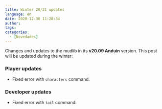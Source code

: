 ```yaml
---
title: Winter 20/21 updates
language: en
date: 2020-12-30 11:28:34
author:
tags:
categories:
  - [Novedades]
---
```


Changes and updates to the mudlib in its **v20.09 Anduin** version. This post will be updated during the winter:

### Player updates

  * Fixed error with `characters` command.

### Developer updates

  * Fixed error with `tail` command.
